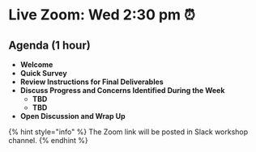 # Live Zoom: Wed 2:30 pm ⏰

## Agenda \(1 hour\)

* **Welcome**
* **Quick Survey**
* **Review Instructions for Final Deliverables**
* **Discuss Progress and Concerns Identified During the Week**
  * **TBD**
  * **TBD**
* **Open Discussion and Wrap Up**

{% hint style="info" %}
The Zoom link will be posted in Slack workshop channel.
{% endhint %}


